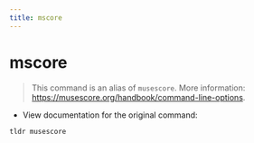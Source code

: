 ```yaml
---
title: mscore
---
```

# mscore

> This command is an alias of `musescore`.
> More information: <https://musescore.org/handbook/command-line-options>.

- View documentation for the original command:

`tldr musescore`
